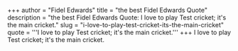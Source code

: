 +++
author = "Fidel Edwards"
title = "the best Fidel Edwards Quote"
description = "the best Fidel Edwards Quote: I love to play Test cricket; it's the main cricket."
slug = "i-love-to-play-test-cricket-its-the-main-cricket"
quote = '''I love to play Test cricket; it's the main cricket.'''
+++
I love to play Test cricket; it's the main cricket.
